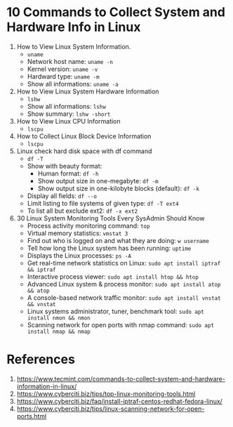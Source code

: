 # 10 Commands to Collect System and Hardware Info in Linux
  1. How to View Linux System Information.
     - `uname`
     - Network host name: `uname -n`
     - Kernel version: `uname -v`
     - Hardward type: `uname -m`
     - Show all informations: `uname -a`
  2. How to View Linux System Hardware Information
     - `lshw`
     - Show all informations: `lshw`
     - Show summary: `lshw -short`
  3. How to View Linux CPU Information
     - `lscpu`
  4. How to Collect Linux Block Device Information
     - `lscpu`
  5. Linux check hard disk space with df command
     - `df -T`
     - Show with beauty format: 
       - Human format: `df -h`
       - Show output size in one-megabyte: `df -m`
       - Show output size in one-kilobyte blocks (default): `df -k`
     - Display all fields: `df --o`
     - Limit listing to file systems of given type: `df -T ext4`
     - To list all but exclude ext2: `df -x ext2`
  6. 30 Linux System Monitoring Tools Every SysAdmin Should Know
     - Process activity monitoring command: `top`
     - Virtual memory statistics: `vmstat 3`
     - Find out who is logged on and what they are doing: `w username`
     - Tell how long the Linux system has been running: `uptime`
     - Displays the Linux processes: `ps -A`
     - Get real-time network statistics on Linux: `sudo apt install iptraf && iptraf`
     - Interactive process viewer: `sudo apt install htop && htop`
     - Advanced Linux system & process monitor: `sudo apt install atop && atop`
     - A console-based network traffic monitor: `sudo apt install vnstat && vnstat`
     - Linux systems administrator, tuner, benchmark tool: `sudo apt install nmon && nmon`
     - Scanning network for open ports with nmap command: `sudo apt install nmap && nmap`

# References
1. https://www.tecmint.com/commands-to-collect-system-and-hardware-information-in-linux/
2. https://www.cyberciti.biz/tips/top-linux-monitoring-tools.html
3. https://www.cyberciti.biz/faq/install-iptraf-centos-redhat-fedora-linux/
4. https://www.cyberciti.biz/tips/linux-scanning-network-for-open-ports.html